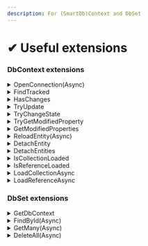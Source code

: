 ```yaml
---
description: For (SmartDb)Context and DbSet
---
```


# ✔ Useful extensions

### DbContext extensions

<details>

<summary>OpenConnection(Async)</summary>

Opens and retains connection until end of scope. Call this method in long running processes to gain slightly faster database interaction.

</details>

<details>

<summary>FindTracked</summary>

Tries to locate an already loaded and tracked entity in the local state manager.

</details>

<details>

<summary>HasChanges</summary>

Checks whether at least one entity in the change tracker is in `Added`, `Deleted` or `Modified` state.

</details>

<details>

<summary>TryUpdate</summary>

Sets the state of an entity to `Modified` if it is detached.

</details>

<details>

<summary>TryChangeState</summary>

Changes the state of an entity object when requested state differs.

</details>

<details>

<summary>TryGetModifiedProperty</summary>

Determines whether an entity property has changed since it was attached.

</details>

<details>

<summary>GetModifiedProperties</summary>

Gets a list of modified properties for a given entity.

</details>

<details>

<summary>ReloadEntity(Async)</summary>

Reloads the entity from the database overwriting any property values with values from the database. The entity will be in the `Unchanged` state after calling this method.

</details>

<details>

<summary>DetachEntity</summary>

Detaches a single entity from the current context if it is attached.

</details>

<details>

<summary>DetachEntities</summary>

Detaches many entities from the current context.

</details>

<details>

<summary>IsCollectionLoaded</summary>

Checks whether a collection type navigation property has already been loaded for a given entity (either eagerly or lazily).

</details>

<details>

<summary>IsReferenceLoaded</summary>

Checks whether a reference type navigation property has already been loaded for a given entity (either eagerly or lazily).

</details>

<details>

<summary>LoadCollectionAsync</summary>

Loads entities referenced by a collection navigation property from database, unless data is already loaded.

</details>

<details>

<summary>LoadReferenceAsync</summary>

Loads an entity referenced by a navigation property from database, unless data is already loaded.

</details>



### DbSet extensions

<details>

<summary>GetDbContext</summary>

Resolves the `DbContext` instance from which a given `DbSet` was obtained.

</details>

<details>

<summary>FindById(Async)</summary>

Finds an entity with a given id. If an entity with the given id is being tracked by the context, it is returned immediately without making a request to the database. Otherwise, a query is made to the database for an entity with the given id and this entity, if found, is returned. If no entity is found, then `null` is returned. If the `tracked` parameter is set to `true`, the entity is also attached to the context, so that subsequent calls can return the tracked entity without a database roundtrip.

</details>

<details>

<summary>GetMany(Async)</summary>

Loads many entities from database sorted by the given id sequence. Sort is applied in-memory.

</details>

<details>

<summary>DeleteAll(Async)</summary>

Truncates the table for a given entity type.

</details>
